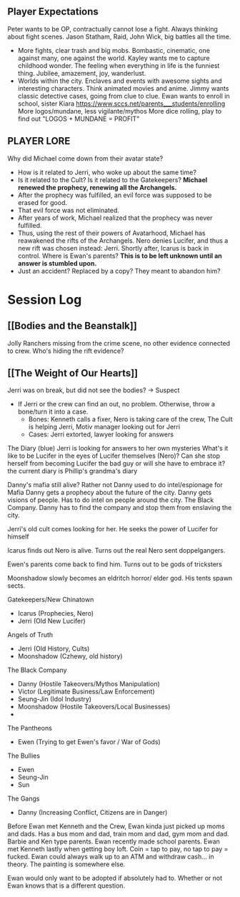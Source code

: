 ## Player Expectations
Peter wants to be OP, contractually cannot lose a fight. Always thinking about fight scenes. Jason Statham, Raid, John Wick, big battles all the time.
- More fights, clear trash and big mobs. Bombastic, cinematic, one against many, one against the world.
Kayley wants me to capture childhood wonder. The feeling when everything in life is the funniest thing. Jubilee, amazement, joy, wanderlust.
- Worlds within the city. Enclaves and events with awesome sights and interesting characters. Think animated movies and anime.
Jimmy wants classic detective cases, going from clue to clue.
Ewan wants to enroll in school, sister Kiara
https://www.sccs.net/parents___students/enrolling
More logos/mundane, less vigilante/mythos
More dice rolling, play to find out
"LOGOS + MUNDANE = PROFIT"

## PLAYER LORE
Why did Michael come down from their avatar state?
- How is it related to Jerri, who woke up about the same time?
- Is it related to the Cult? Is it related to the Gatekeepers?
**Michael renewed the prophecy, renewing all the Archangels.**
- After the prophecy was fulfilled, an evil force was supposed to be erased for good.
- That evil force was not eliminated.
- After years of work, Michael realized that the prophecy was never fulfilled.
- Thus, using the rest of their powers of Avatarhood, Michael has reawakened the rifts of the Archangels. Nero denies Lucifer, and thus a new rift was chosen instead: Jerri. Shortly after, Icarus is back in control.
Where is Ewan's parents?
**This is to be left unknown until an answer is stumbled upon.**
- Just an accident? Replaced by a copy? They meant to abandon him?

# Session Log
## [[Bodies and the Beanstalk]]
Jolly Ranchers missing from the crime scene, no other evidence connected to crew.
Who's hiding the rift evidence?
## [[The Weight of Our Hearts]]
Jerri was on break, but did not see the bodies? -> Suspect
- If Jerri or the crew can find an out, no problem. Otherwise, throw a bone/turn it into a case.
	- Bones: Kenneth calls a fixer, Nero is taking care of the crew, The Cult is helping Jerri, Motiv manager looking out for Jerri
	- Cases: Jerri extorted, lawyer looking for answers

The Diary (blue)
Jerri is looking for answers to her own mysteries
What's it like to be Lucifer in the eyes of Lucifer themselves (Nero)?
Can she stop herself from becoming Lucifer the bad guy or will she have to embrace it?
the current diary is Phillip's grandma's diary

Danny's mafia still alive? Rather not
Danny used to do intel/espionage for Mafia
Danny gets a prophecy about the future of the city.
Danny gets visions of people. Has to do intel on people around the city.
The Black Company. Danny has to find the company and stop them from enslaving the city.

Jerri's old cult comes looking for her. He seeks the power of Lucifer for himself

Icarus finds out Nero is alive. Turns out the real Nero sent doppelgangers.

Ewen's parents come back to find him. Turns out to be gods of tricksters

Moonshadow slowly becomes an eldritch horror/ elder god. His tents spawn sects.

Gatekeepers/New Chinatown
- Icarus (Prophecies, Nero)
- Jerri (Old New Lucifer)

Angels of Truth
- Jerri (Old History, Cults)
- Moonshadow (Czhewy, old history)

The Black Company
- Danny (Hostile Takeovers/Mythos Manipulation)
- Victor (Legitimate Business/Law Enforcement)
- Seung-Jin (Idol Industry)
- Moonshadow (Hostile Takeovers/Local Businesses)
- 

The Pantheons
- Ewen (Trying to get Ewen's favor / War of Gods)

The Bullies
- Ewen
- Seung-Jin
- Sun

The Gangs
- Danny (Increasing Conflict, Citizens are in Danger)


Before Ewan met Kenneth and the Crew, Ewan kinda just picked up moms and dads. Has a bus mom and dad, train mom and dad, gym mom and dad. Barbie and Ken type parents. Ewan recently made school parents.
Ewan met Kenneth lastly when getting boy loft. Coin = tap to pay, no tap to pay = fucked. Ewan could always walk up to an ATM and withdraw cash... in theory. The painting is somewhere else.

Ewan would only want to be adopted if absolutely had to. Whether or not Ewan knows that is a different question.
